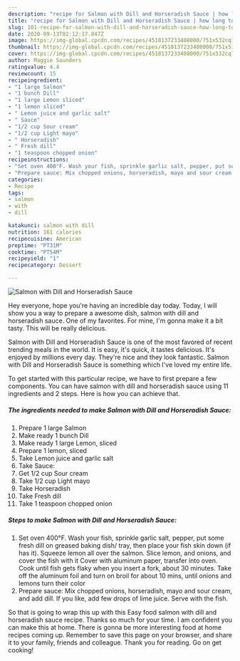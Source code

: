 ```yaml
---
description: "recipe for Salmon with Dill and Horseradish Sauce | how long to bake Salmon with Dill and Horseradish Sauce"
title: "recipe for Salmon with Dill and Horseradish Sauce | how long to bake Salmon with Dill and Horseradish Sauce"
slug: 101-recipe-for-salmon-with-dill-and-horseradish-sauce-how-long-to-bake-salmon-with-dill-and-horseradish-sauce
date: 2020-09-13T02:12:17.847Z
image: https://img-global.cpcdn.com/recipes/4518137233408000/751x532cq70/salmon-with-dill-and-horseradish-sauce-recipe-main-photo.jpg
thumbnail: https://img-global.cpcdn.com/recipes/4518137233408000/751x532cq70/salmon-with-dill-and-horseradish-sauce-recipe-main-photo.jpg
cover: https://img-global.cpcdn.com/recipes/4518137233408000/751x532cq70/salmon-with-dill-and-horseradish-sauce-recipe-main-photo.jpg
author: Maggie Saunders
ratingvalue: 4.4
reviewcount: 15
recipeingredient:
- "1 large Salmon"
- "1 bunch Dill"
- "1 large Lemon sliced"
- "1 lemon sliced"
- " Lemon juice and garlic salt"
- " Sauce"
- "1/2 cup Sour cream"
- "1/2 cup Light mayo"
- " Horseradish"
- " Fresh dill"
- "1 teaspoon chopped onion"
recipeinstructions:
- "Set oven 400°F. Wash your fish, sprinkle garlic salt, pepper, put some fresh dill on greased baking dish/ tray, then place your fish skin down (if has it). Squeeze lemon all over the salmon. Slice lemon, and onions, and cover the fish with it Cover with aluminum paper, transfer into oven. Cook until fish gets flaky when you insert a fork, about 30 minutes. Take off the aluminum foil and turn on broil for about 10 mins, until onions and lemons turn their color"
- "Prepare sauce: Mix chopped onions, horseradish, mayo and sour cream, and add dill. If you like, add few drops of lime juice. Serve with the fish."
categories:
- Recipe
tags:
- salmon
- with
- dill

katakunci: salmon with dill 
nutrition: 161 calories
recipecuisine: American
preptime: "PT31M"
cooktime: "PT54M"
recipeyield: "1"
recipecategory: Dessert

---
```



![Salmon with Dill and Horseradish Sauce](https://img-global.cpcdn.com/recipes/4518137233408000/751x532cq70/salmon-with-dill-and-horseradish-sauce-recipe-main-photo.jpg)

Hey everyone, hope you're having an incredible day today. Today, I will show you a way to prepare a awesome dish, salmon with dill and horseradish sauce. One of my favorites. For mine, I'm gonna make it a bit tasty. This will be really delicious.

Salmon with Dill and Horseradish Sauce is one of the most favored of recent trending meals in the world. It is easy, it's quick, it tastes delicious. It's enjoyed by millions every day. They're nice and they look fantastic. Salmon with Dill and Horseradish Sauce is something which I've loved my entire life.




To get started with this particular recipe, we have to first prepare a few components. You can have salmon with dill and horseradish sauce using 11 ingredients and 2 steps. Here is how you can achieve that.

<!--inarticleads1-->

##### The ingredients needed to make Salmon with Dill and Horseradish Sauce:

1. Prepare 1 large Salmon
1. Make ready 1 bunch Dill
1. Make ready 1 large Lemon, sliced
1. Prepare 1 lemon, sliced
1. Take  Lemon juice and garlic salt
1. Take  Sauce:
1. Get 1/2 cup Sour cream
1. Take 1/2 cup Light mayo
1. Take  Horseradish
1. Take  Fresh dill
1. Take 1 teaspoon chopped onion




<!--inarticleads2-->

##### Steps to make Salmon with Dill and Horseradish Sauce:

1. Set oven 400°F. Wash your fish, sprinkle garlic salt, pepper, put some fresh dill on greased baking dish/ tray, then place your fish skin down (if has it). Squeeze lemon all over the salmon. Slice lemon, and onions, and cover the fish with it Cover with aluminum paper, transfer into oven. Cook until fish gets flaky when you insert a fork, about 30 minutes. Take off the aluminum foil and turn on broil for about 10 mins, until onions and lemons turn their color
1. Prepare sauce: Mix chopped onions, horseradish, mayo and sour cream, and add dill. If you like, add few drops of lime juice. Serve with the fish.




So that is going to wrap this up with this Easy food salmon with dill and horseradish sauce recipe. Thanks so much for your time. I am confident you can make this at home. There is gonna be more interesting food at home recipes coming up. Remember to save this page on your browser, and share it to your family, friends and colleague. Thank you for reading. Go on get cooking!
